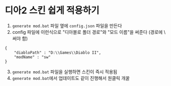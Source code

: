 # 디아2 스킨 쉽게 적용하기

1. `generate mod.bat` 파일 옆에 `config.json` 파일을 만든다
2. config 파일에 이런식으로 "디아블로 폴더 경로"와 "모드 이름"을 써준다 (경로에 \\ 써야 함)
```
{
	"diabloPath" : "D:\\Games\\Diablo II",
	"modName" : "sw"
}
```
3. `generate mod.bat` 파일을 실행하면 스킨이 즉시 적용됨 
4. `generate mod.bat`에서 업데이트도 같이 진행해서 원클릭 개꿀
